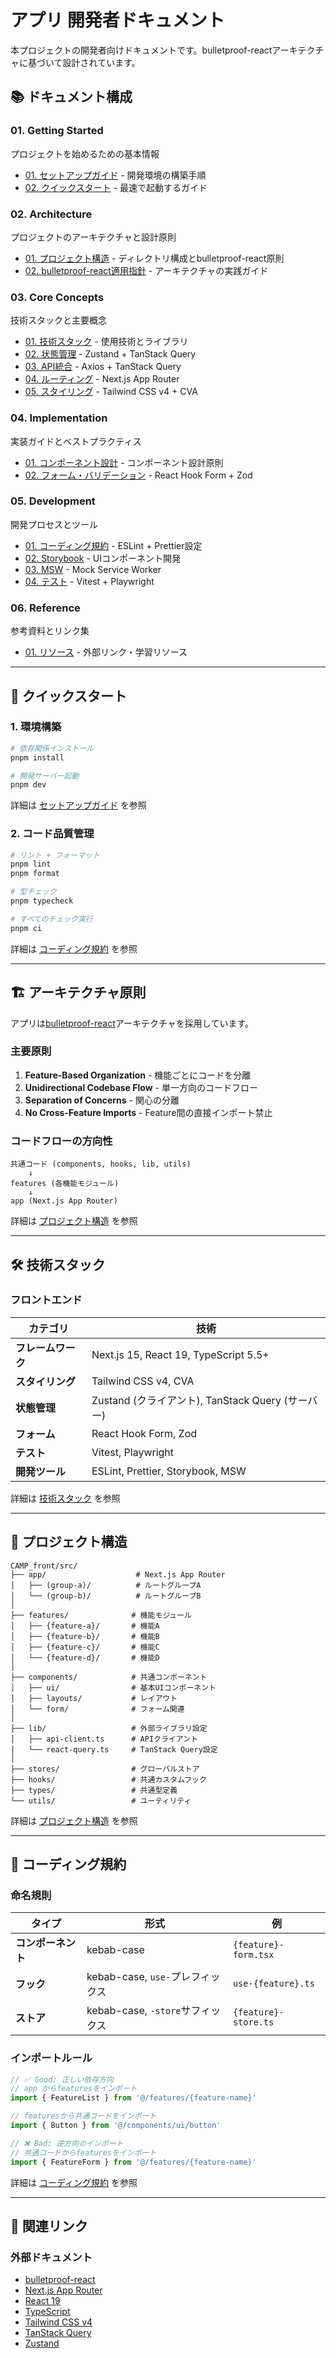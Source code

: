 # アプリ 開発者ドキュメント

本プロジェクトの開発者向けドキュメントです。bulletproof-reactアーキテクチャに基づいて設計されています。

## 📚 ドキュメント構成

### 01. Getting Started

プロジェクトを始めるための基本情報

- [01. セットアップガイド](./01-getting-started/01-setup.md) - 開発環境の構築手順
- [02. クイックスタート](./01-getting-started/02-quick-start.md) - 最速で起動するガイド

### 02. Architecture

プロジェクトのアーキテクチャと設計原則

- [01. プロジェクト構造](./02-architecture/01-project-structure.md) - ディレクトリ構成とbulletproof-react原則
- [02. bulletproof-react適用指針](./02-architecture/02-bulletproof-react.md) - アーキテクチャの実践ガイド

### 03. Core Concepts

技術スタックと主要概念

- [01. 技術スタック](./03-core-concepts/01-tech-stack.md) - 使用技術とライブラリ
- [02. 状態管理](./03-core-concepts/02-state-management.md) - Zustand + TanStack Query
- [03. API統合](./03-core-concepts/03-api-integration.md) - Axios + TanStack Query
- [04. ルーティング](./03-core-concepts/04-routing.md) - Next.js App Router
- [05. スタイリング](./03-core-concepts/05-styling.md) - Tailwind CSS v4 + CVA

### 04. Implementation

実装ガイドとベストプラクティス

- [01. コンポーネント設計](./04-implementation/01-component-design.md) - コンポーネント設計原則
- [02. フォーム・バリデーション](./04-implementation/02-forms-validation.md) - React Hook Form + Zod

### 05. Development

開発プロセスとツール

- [01. コーディング規約](./05-development/01-coding-standards.md) - ESLint + Prettier設定
- [02. Storybook](./05-development/02-storybook.md) - UIコンポーネント開発
- [03. MSW](./05-development/03-msw.md) - Mock Service Worker
- [04. テスト](./05-development/04-testing.md) - Vitest + Playwright

### 06. Reference

参考資料とリンク集

- [01. リソース](./06-reference/01-resources.md) - 外部リンク・学習リソース

---

## 🚀 クイックスタート

### 1. 環境構築

```bash
# 依存関係インストール
pnpm install

# 開発サーバー起動
pnpm dev
```

詳細は [セットアップガイド](./01-getting-started/01-setup.md) を参照

### 2. コード品質管理

```bash
# リント + フォーマット
pnpm lint
pnpm format

# 型チェック
pnpm typecheck

# すべてのチェック実行
pnpm ci
```

詳細は [コーディング規約](./05-development/01-coding-standards.md) を参照

---

## 🏗️ アーキテクチャ原則

アプリは[bulletproof-react](https://github.com/alan2207/bulletproof-react)アーキテクチャを採用しています。

### 主要原則

1. **Feature-Based Organization** - 機能ごとにコードを分離
2. **Unidirectional Codebase Flow** - 単一方向のコードフロー
3. **Separation of Concerns** - 関心の分離
4. **No Cross-Feature Imports** - Feature間の直接インポート禁止

### コードフローの方向性

```
共通コード (components, hooks, lib, utils)
    ↓
features (各機能モジュール)
    ↓
app (Next.js App Router)
```

詳細は [プロジェクト構造](./02-architecture/01-project-structure.md) を参照

---

## 🛠️ 技術スタック

### フロントエンド

| カテゴリ | 技術 |
|---------|------|
| **フレームワーク** | Next.js 15, React 19, TypeScript 5.5+ |
| **スタイリング** | Tailwind CSS v4, CVA |
| **状態管理** | Zustand (クライアント), TanStack Query (サーバー) |
| **フォーム** | React Hook Form, Zod |
| **テスト** | Vitest, Playwright |
| **開発ツール** | ESLint, Prettier, Storybook, MSW |

詳細は [技術スタック](./03-core-concepts/01-tech-stack.md) を参照

---

## 📁 プロジェクト構造

```
CAMP_front/src/
├── app/                    # Next.js App Router
│   ├── (group-a)/          # ルートグループA
│   └── (group-b)/          # ルートグループB
│
├── features/              # 機能モジュール
│   ├── {feature-a}/       # 機能A
│   ├── {feature-b}/       # 機能B
│   ├── {feature-c}/       # 機能C
│   └── {feature-d}/       # 機能D
│
├── components/            # 共通コンポーネント
│   ├── ui/                # 基本UIコンポーネント
│   ├── layouts/           # レイアウト
│   └── form/              # フォーム関連
│
├── lib/                   # 外部ライブラリ設定
│   ├── api-client.ts      # APIクライアント
│   └── react-query.ts     # TanStack Query設定
│
├── stores/                # グローバルストア
├── hooks/                 # 共通カスタムフック
├── types/                 # 共通型定義
└── utils/                 # ユーティリティ
```

詳細は [プロジェクト構造](./02-architecture/01-project-structure.md) を参照

---

## 📝 コーディング規約

### 命名規則

| タイプ | 形式 | 例 |
|--------|------|------|
| **コンポーネント** | kebab-case | `{feature}-form.tsx` |
| **フック** | kebab-case, `use-`プレフィックス | `use-{feature}.ts` |
| **ストア** | kebab-case, `-store`サフィックス | `{feature}-store.ts` |

### インポートルール

```typescript
// ✅ Good: 正しい依存方向
// app からfeaturesをインポート
import { FeatureList } from '@/features/{feature-name}'

// featuresから共通コードをインポート
import { Button } from '@/components/ui/button'

// ❌ Bad: 逆方向のインポート
// 共通コードからfeaturesをインポート
import { FeatureForm } from '@/features/{feature-name}'
```

詳細は [コーディング規約](./05-development/01-coding-standards.md) を参照

---

## 🔗 関連リンク

### 外部ドキュメント

- [bulletproof-react](https://github.com/alan2207/bulletproof-react)
- [Next.js App Router](https://nextjs.org/docs/app)
- [React 19](https://react.dev/)
- [TypeScript](https://www.typescriptlang.org/)
- [Tailwind CSS v4](https://tailwindcss.com/)
- [TanStack Query](https://tanstack.com/query/latest)
- [Zustand](https://zustand-demo.pmnd.rs/)
